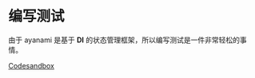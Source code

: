# 编写测试
由于 ayanami 是基于 **DI** 的状态管理框架，所以编写测试是一件非常轻松的事情。

[Codesandbox](https://codesandbox.io/s/ayanami-recipes-writting-tests-4znlp)

